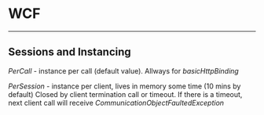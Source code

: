 # WCF #
-----------------------------------------------------------

## Sessions and Instancing ##

*PerCall* - instance per call (default value). Allways for *basicHttpBinding*

*PerSession* - instance per client, lives in memory some time (10 mins by default)
	Closed by client termination call or timeout. If there is a timeout, next client
	call will receive *CommunicationObjectFaultedException*
